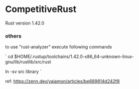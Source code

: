 # CompetitiveRust
Rust version 1.42.0

### others
to use "rust-analyzer" execute following commands

`
cd $HOME/.rustup/toolchains/1.42.0-x86_64-unknown-linux-gnu/lib/rustlib/src/rust

ln -sv src library
`


ref: https://zenn.dev/yajamon/articles/be689814d242f8